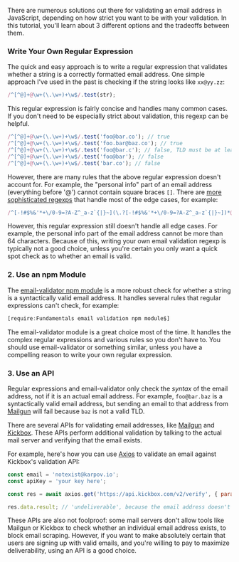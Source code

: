 There are numerous solutions out there for validating an email address in JavaScript, depending on how strict you want to be with your validation. 
In this tutorial, you'll learn about 3 different options and the tradeoffs between them.

### Write Your Own Regular Expression

The quick and easy approach is to write a regular expression that validates whether a string is a correctly formatted
email address. One simple approach I've used in the past is checking if the string looks like `xx@yy.zz`:

```javascript
/^[^@]+@\w+(\.\w+)+\w$/.test(str);
```

This regular expression is fairly concise and handles many common cases. If you don't need to be especially strict
about validation, this regexp can be helpful.

```javascript
/^[^@]+@\w+(\.\w+)+\w$/.test('foo@bar.co'); // true
/^[^@]+@\w+(\.\w+)+\w$/.test('foo.bar@baz.co'); // true
/^[^@]+@\w+(\.\w+)+\w$/.test('foo@bar.c'); // false, TLD must be at least 2 chars
/^[^@]+@\w+(\.\w+)+\w$/.test('foo@bar'); // false
/^[^@]+@\w+(\.\w+)+\w$/.test('bar.co'); // false
```

However, there are many rules that the above regular expression doesn't account for. For example, the "personal info"
part of an email address (everything before '@') cannot contain square braces `[]`. There are
[more sophisticated regexps](https://stackoverflow.com/questions/201323/how-to-validate-an-email-address-using-a-regular-expression/201378#201378) that handle most of the edge cases,
for example:

```javascript
/^[-!#$%&'*+\/0-9=?A-Z^_a-z`{|}~](\.?[-!#$%&'*+\/0-9=?A-Z^_a-z`{|}~])*@[a-zA-Z0-9](-*\.?[a-zA-Z0-9])*\.[a-zA-Z](-?[a-zA-Z0-9])+$/
```

However, this regular expression still doesn't handle all edge cases. For example, the personal info part of the email
address cannot be more than 64 characters. Because of this, writing your own email validation regexp is typically not
a good choice, unless you're certain you only want a quick spot check as to whether an email is valid.

### 2. Use an npm Module

The [email-validator npm module](https://www.npmjs.com/package/email-validator) is a more robust check for whether a
string is a syntactically valid email address. It handles several rules that regular expressions can't check, for example:

```javascript
[require:Fundamentals email validation npm module$]
```

The email-validator module is a great choice most of the time. It handles the complex regular expressions and various
rules so you don't have to. You should use email-validator or something similar, unless you have
a compelling reason to write your own regular expression.

### 3. Use an API

Regular expressions and email-validator only check the _syntax_ of the email address, not if it is an actual email
address. For example, `foo@bar.baz` is a syntactically valid email address, but sending an email to that address from
[Mailgun](http://thecodebarbarian.com/sending-emails-using-the-mailgun-api.html) will fail because `baz` is not a valid TLD.

There are several APIs for validating email addresses, like [Mailgun](https://www.mailgun.com/email-validation/) and [Kickbox](https://kickbox.com/). These APIs perform additional validation by talking to the actual mail server and
verifying that the email exists.

For example, here's how you can use [Axios](https://masteringjs.io/axios) to validate an email against Kickbox's validation API:

```javascript
const email = 'notexist@karpov.io';
const apiKey = 'your key here';

const res = await axios.get('https://api.kickbox.com/v2/verify', { params: { email, apiKey } });

res.data.result; // 'undeliverable', because the email address doesn't exist
```

These APIs are also not foolproof: some mail servers don't allow tools like Mailgun or Kickbox to check whether
an individual email address exists, to block email scraping. However, if you want to make absolutely certain that
users are signing up with valid emails, and you're willing to pay to maximize deliverability, using an API is a good choice.